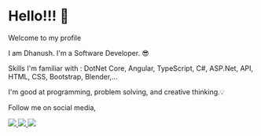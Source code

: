 # Hello!!! :pray:

Welcome to my profile 

I am Dhanush. I'm a Software Developer. :sunglasses:

Skills I'm familiar with :
DotNet Core, Angular, TypeScript, C#, ASP.Net, API, HTML, CSS, Bootstrap, Blender,...

I'm good at programming, problem solving, and creative thinking.:bulb:

Follow me on social media,

<a href="https://twitter.com/Dhanushkrish4">
<img src="https://img.icons8.com/color/144/000000/twitter--v1.png"/>
</a>

<a href="https://www.linkedin.com/in/dhanush-krishnan-294430104/">
<img src="https://img.icons8.com/color/144/000000/linkedin.png"/>
</a>

<a href="https://github.com/Dhanush9952">
<img src="https://img.icons8.com/color-glass/144/000000/github-2.png"/>
</a>
